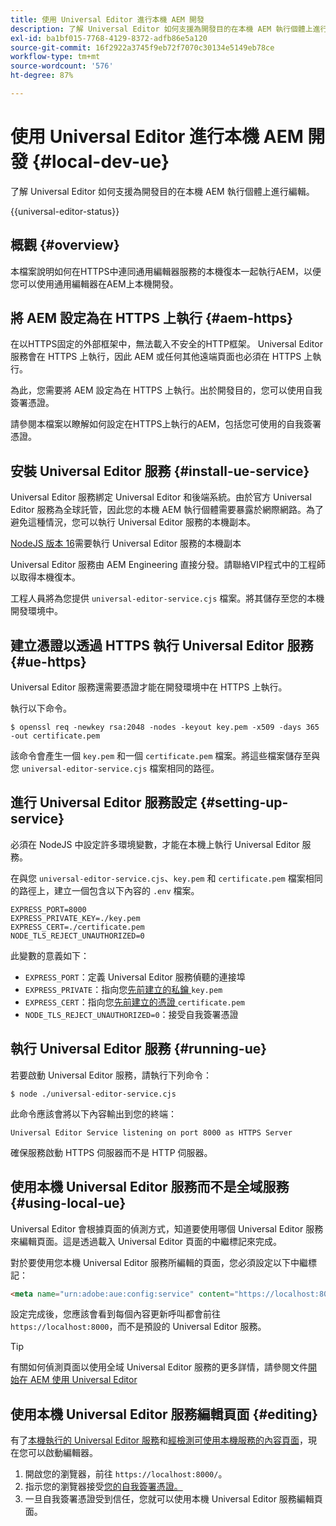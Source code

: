 ```yaml
---
title: 使用 Universal Editor 進行本機 AEM 開發
description: 了解 Universal Editor 如何支援為開發目的在本機 AEM 執行個體上進行編輯。
exl-id: ba1bf015-7768-4129-8372-adfb86e5a120
source-git-commit: 16f2922a3745f9eb72f7070c30134e5149eb78ce
workflow-type: tm+mt
source-wordcount: '576'
ht-degree: 87%

---
```



# 使用 Universal Editor 進行本機 AEM 開發 {#local-dev-ue}

了解 Universal Editor 如何支援為開發目的在本機 AEM 執行個體上進行編輯。

{{universal-editor-status}}

## 概觀 {#overview}

本檔案說明如何在HTTPS中連同通用編輯器服務的本機復本一起執行AEM，以便您可以使用通用編輯器在AEM上本機開發。

## 將 AEM 設定為在 HTTPS 上執行 {#aem-https}

在以HTTPS固定的外部框架中，無法載入不安全的HTTP框架。 Universal Editor 服務會在 HTTPS 上執行，因此 AEM 或任何其他遠端頁面也必須在 HTTPS 上執行。

為此，您需要將 AEM 設定為在 HTTPS 上執行。出於開發目的，您可以使用自我簽署憑證。

請參閱本檔案以瞭解如何設定在HTTPS上執行的AEM，包括您可使用的自我簽署憑證。

## 安裝 Universal Editor 服務 {#install-ue-service}

Universal Editor 服務綁定 Universal Editor 和後端系統。由於官方 Universal Editor 服務為全球託管，因此您的本機 AEM 執行個體需要暴露於網際網路。為了避免這種情況，您可以執行 Universal Editor 服務的本機副本。

[NodeJS 版本 16](https://nodejs.org/en/download/releases)需要執行 Universal Editor 服務的本機副本

Universal Editor 服務由 AEM Engineering 直接分發。請聯絡VIP程式中的工程師以取得本機復本。

工程人員將為您提供 `universal-editor-service.cjs` 檔案。將其儲存至您的本機開發環境中。

## 建立憑證以透過 HTTPS 執行 Universal Editor 服務 {#ue-https}

Universal Editor 服務還需要憑證才能在開發環境中在 HTTPS 上執行。

執行以下命令。

```text
$ openssl req -newkey rsa:2048 -nodes -keyout key.pem -x509 -days 365 -out certificate.pem
```

該命令會產生一個 `key.pem` 和一個 `certificate.pem` 檔案。將這些檔案儲存至與您 `universal-editor-service.cjs` 檔案相同的路徑。

## 進行 Universal Editor 服務設定 {#setting-up-service}

必須在 NodeJS 中設定許多環境變數，才能在本機上執行 Universal Editor 服務。

在與您 `universal-editor-service.cjs`、`key.pem` 和 `certificate.pem` 檔案相同的路徑上，建立一個包含以下內容的 `.env` 檔案。

```text
EXPRESS_PORT=8000
EXPRESS_PRIVATE_KEY=./key.pem
EXPRESS_CERT=./certificate.pem
NODE_TLS_REJECT_UNAUTHORIZED=0
```

此變數的意義如下：

* `EXPRESS_PORT`：定義 Universal Editor 服務偵聽的連接埠
* `EXPRESS_PRIVATE`：指向您[先前建立的私鑰 ](#ue-https)`key.pem`
* `EXPRESS_CERT`：指向您[先前建立的憑證 ](#ue-https)`certificate.pem`
* `NODE_TLS_REJECT_UNAUTHORIZED=0`：接受自我簽署憑證

## 執行 Universal Editor 服務 {#running-ue}

若要啟動 Universal Editor 服務，請執行下列命令：

```text
$ node ./universal-editor-service.cjs
```

此命令應該會將以下內容輸出到您的終端：

```text
Universal Editor Service listening on port 8000 as HTTPS Server
```

確保服務啟動 HTTPS 伺服器而不是 HTTP 伺服器。

## 使用本機 Universal Editor 服務而不是全域服務 {#using-local-ue}

Universal Editor 會根據頁面的偵測方式，知道要使用哪個 Universal Editor 服務來編輯頁面。這是透過載入 Universal Editor 頁面的中繼標記來完成。

對於要使用您本機 Universal Editor 服務所編輯的頁面，您必須設定以下中繼標記：

```html
<meta name="urn:adobe:aue:config:service" content="https://localhost:8000">
```

設定完成後，您應該會看到每個內容更新呼叫都會前往 `https://localhost:8000`，而不是預設的 Universal Editor 服務。

>[!TIP]
>
>有關如何偵測頁面以使用全域 Universal Editor 服務的更多詳情，請參閱文件[開始在 AEM 使用 Universal Editor](/help/implementing/universal-editor/getting-started.md#instrument-page)

## 使用本機 Universal Editor 服務編輯頁面 {#editing}

有了[本機執行的 Universal Editor 服務](#running-ue)和[經檢測可使用本機服務的內容頁面](#using-loca-ue)，現在您可以啟動編輯器。

1. 開啟您的瀏覽器，前往 `https://localhost:8000/`。
1. 指示您的瀏覽器接受[您的自我簽署憑證。](#ue-https)
1. 一旦自我簽署憑證受到信任，您就可以使用本機 Universal Editor 服務編輯頁面。
